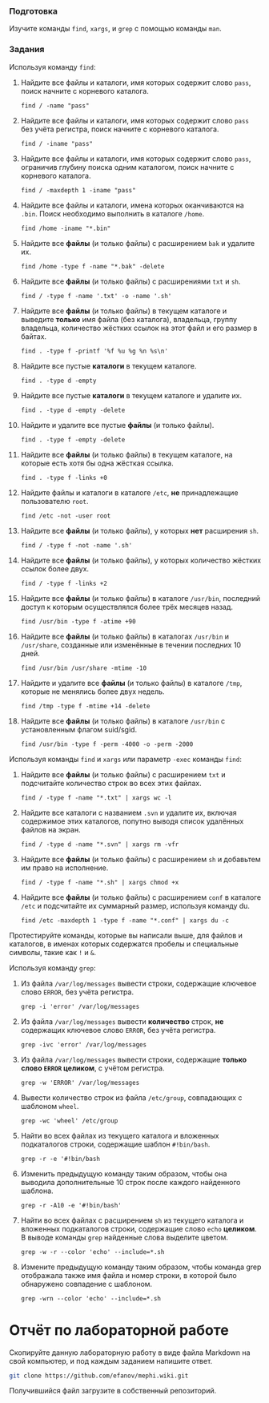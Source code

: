 ### Подготовка

Изучите команды `find`, `xargs`, и `grep` с помощью команды `man`.

### Задания

Используя команду `find`:

1. Найдите все файлы и каталоги, имя которых содержит слово `pass`, поиск начните с корневого каталога. 

    `find / -name "pass"`
1. Найдите все файлы и каталоги, имя которых содержит слово `pass` без учёта регистра, поиск начните с корневого каталога.
    
    `find / -iname "pass"`
1. Найдите все файлы и каталоги, имя которых содержит слово `pass`, ограничив глубину поиска одним каталогом, поиск начните с корневого каталога.

    `find / -maxdepth 1 -iname "pass"`
1. Найдите все файлы и каталоги, имена которых оканчиваются на `.bin`. Поиск необходимо выполнить в каталоге `/home`.
    
    `find /home -iname "*.bin"`
1. Найдите все **файлы** (и только файлы) с расширением `bak` и удалите их.
    
    `find /home -type f -name "*.bak" -delete`
1. Найдите все **файлы** (и только файлы) с расширениями `txt` и `sh`.
    
    `find / -type f -name '.txt' -o -name '.sh'`
1. Найдите все **файлы** (и только файлы) в текущем каталоге и выведите **только** имя файла (без каталога), владельца, группу владельца, количество жёстких ссылок на этот файл и его размер в байтах.
    
    `find . -type f -printf '%f %u %g %n %s\n'`
1. Найдите все пустые **каталоги** в текущем каталоге.
    
    `find . -type d -empty`
1. Найдите все пустые **каталоги** в текущем каталоге и удалите их.
    
    `find . -type d -empty -delete`
1. Найдите и удалите все пустые **файлы** (и только файлы).
    
    `find . -type f -empty -delete`
1. Найдите все **файлы** (и только файлы) в текущем каталоге, на которые есть хотя бы одна жёсткая ссылка.
    
    `find . -type f -links +0`
1. Найдите файлы и каталоги в каталоге `/etc`, **не** принадлежащие пользователю `root`.
    
    `find /etc -not -user root`
1. Найдите все **файлы** (и только файлы), у которых **нет** расширения `sh`.
    
    `find / -type f -not -name '.sh'`
1. Найдите все **файлы** (и только файлы), у которых количество жёстких ссылок более двух.
    
    `find / -type f -links +2`
1. Найдите все **файлы** (и только файлы) в каталоге `/usr/bin`, последний доступ к которым осуществлялся более трёх месяцев назад.
    
    `find /usr/bin -type f -atime +90`
1. Найдите все **файлы** (и только файлы) в каталогах `/usr/bin` и `/usr/share`, созданные или изменённые в течении последних 10 дней.
    
    `find /usr/bin /usr/share -mtime -10`
1. Найдите и удалите все **файлы** (и только файлы) в каталоге `/tmp`, которые не менялись более двух недель.
    
    `find /tmp -type f -mtime +14 -delete`
1. Найдите все **файлы** (и только файлы) в каталоге `/usr/bin` с установленным флагом suid/sgid.
    
    `find /usr/bin -type f -perm -4000 -o -perm -2000`

Используя команды `find` и `xargs` или параметр `-exec` команды `find`:
    
1. Найдите все **файлы** (и только файлы) с расширением `txt` и подсчитайте количество строк во всех этих файлах.
    
    `find / -type f -name "*.txt" | xargs wc -l`
1. Найдите все каталоги с названием `.svn` и удалите их, включая содержимое этих каталогов, попутно выводя список удалённых файлов на экран.
    
    `find / -type d -name "*.svn" | xargs rm -vfr`
1. Найдите все **файлы** (и только файлы) с расширением `sh` и добавьтем им право на исполнение.
    
    `find / -type f -name "*.sh" | xargs chmod +x`
1. Найдите все **файлы** (и только файлы) с расширением `conf` в каталоге `/etc` и подсчитайте их суммарный размер, используя команду du.
    
    `find /etc -maxdepth 1 -type f -name "*.conf" | xargs du -c`

Протестируйте команды, которые вы написали выше, для файлов и каталогов, в именах которых содержатся пробелы и специальные символы, такие как `!` и `&`.

Используя команду `grep`:

1. Из файла `/var/log/messages` вывести строки, содержащие ключевое слово `ERROR`, без учёта регистра.
    
    `grep -i 'error' /var/log/messages`
1. Из файла `/var/log/messages` вывести **количество** строк, **не** содержащих ключевое слово `ERROR`, без учёта регистра.
    
    `grep -ivc 'error' /var/log/messages`
1. Из файла `/var/log/messages` вывести строки, содержащие **только слово `ERROR` целиком**, с учётом регистра.
    
    `grep -w 'ERROR' /var/log/messages`
1. Вывести количество строк из файла `/etc/group`, совпадающих с шаблоном `wheel`.
    
    `grep -wc 'wheel' /etc/group`
1. Найти во всех файлах из текущего каталога и вложенных подкаталогов строки, содержащие шаблон `#!bin/bash`.
    
    `grep -r -e '#!bin/bash`
1. Изменить предыдущую команду таким образом, чтобы она выводила дополнительные 10 строк после каждого найденного шаблона.
    
    `grep -r -A10 -e '#!bin/bash'`
1. Найти во всех файлах с расширением `sh` из текущего каталога и вложенных подкаталогов строки, содержащие слово `echo` **целиком**. В выводе команды `grep` найденные слова выделите цветом.
    
    `grep -w -r --color 'echo' --include=*.sh`
1. Измените предыдущую команду таким образом, чтобы команда grep отображала также имя файла и номер строки, в которой было обнаружено совпадение с шаблоном.
    
    `grep -wrn --color 'echo' --include=*.sh`

# Отчёт по лабораторной работе

Скопируйте данную лабораторную работу в виде файла Markdown на свой компьютер, и под каждым заданием напишите ответ.

```sh
git clone https://github.com/efanov/mephi.wiki.git
```

Получившийся файл загрузите в собственный репозиторий.
